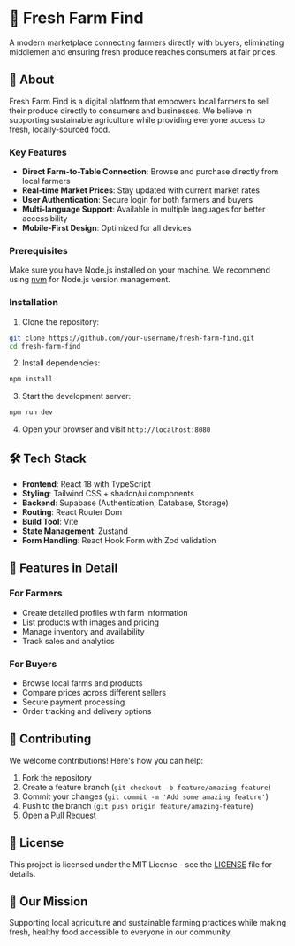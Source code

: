 # 🥕 Fresh Farm Find

A modern marketplace connecting farmers directly with buyers, eliminating middlemen and ensuring fresh produce reaches consumers at fair prices.

## 🌟 About

Fresh Farm Find is a digital platform that empowers local farmers to sell their produce directly to consumers and businesses. We believe in supporting sustainable agriculture while providing everyone access to fresh, locally-sourced food.

### Key Features

- **Direct Farm-to-Table Connection**: Browse and purchase directly from local farmers
- **Real-time Market Prices**: Stay updated with current market rates
- **User Authentication**: Secure login for both farmers and buyers
- **Multi-language Support**: Available in multiple languages for better accessibility
- **Mobile-First Design**: Optimized for all devices

### Prerequisites

Make sure you have Node.js installed on your machine. We recommend using [nvm](https://github.com/nvm-sh/nvm) for Node.js version management.

### Installation

1. Clone the repository:
```bash
git clone https://github.com/your-username/fresh-farm-find.git
cd fresh-farm-find
```

2. Install dependencies:
```bash
npm install
```

3. Start the development server:
```bash
npm run dev
```

4. Open your browser and visit `http://localhost:8080`

## 🛠️ Tech Stack

- **Frontend**: React 18 with TypeScript
- **Styling**: Tailwind CSS + shadcn/ui components
- **Backend**: Supabase (Authentication, Database, Storage)
- **Routing**: React Router Dom
- **Build Tool**: Vite
- **State Management**: Zustand
- **Form Handling**: React Hook Form with Zod validation

## 📱 Features in Detail

### For Farmers
- Create detailed profiles with farm information
- List products with images and pricing
- Manage inventory and availability
- Track sales and analytics

### For Buyers
- Browse local farms and products
- Compare prices across different sellers
- Secure payment processing
- Order tracking and delivery options

## 🤝 Contributing

We welcome contributions! Here's how you can help:

1. Fork the repository
2. Create a feature branch (`git checkout -b feature/amazing-feature`)
3. Commit your changes (`git commit -m 'Add some amazing feature'`)
4. Push to the branch (`git push origin feature/amazing-feature`)
5. Open a Pull Request

## 📝 License

This project is licensed under the MIT License - see the [LICENSE](LICENSE) file for details.

## 🌱 Our Mission

Supporting local agriculture and sustainable farming practices while making fresh, healthy food accessible to everyone in our community.
